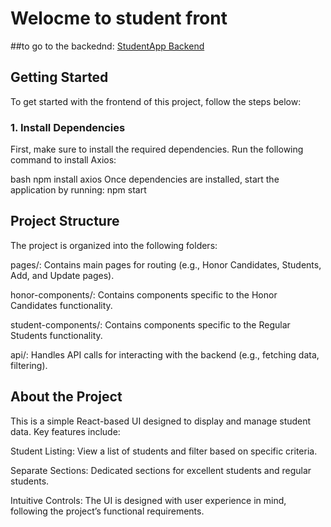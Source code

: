 # Welocme to student front
##to go to the backednd: [StudentApp Backend](https://github.com/1997alon/StudentApp-Backend)

## Getting Started

To get started with the frontend of this project, follow the steps below:

### 1. Install Dependencies
First, make sure to install the required dependencies. Run the following command to install Axios:

bash
npm install axios
Once dependencies are installed, start the application by running:
npm start

## Project Structure
The project is organized into the following folders:

pages/: Contains main pages for routing (e.g., Honor Candidates, Students, Add, and Update pages).

honor-components/: Contains components specific to the Honor Candidates functionality.

student-components/: Contains components specific to the Regular Students functionality.

api/: Handles API calls for interacting with the backend (e.g., fetching data, filtering).

## About the Project
This is a simple React-based UI designed to display and manage student data. Key features include:

Student Listing: View a list of students and filter based on specific criteria.

Separate Sections: Dedicated sections for excellent students and regular students.

Intuitive Controls: The UI is designed with user experience in mind, following the project’s functional requirements.
